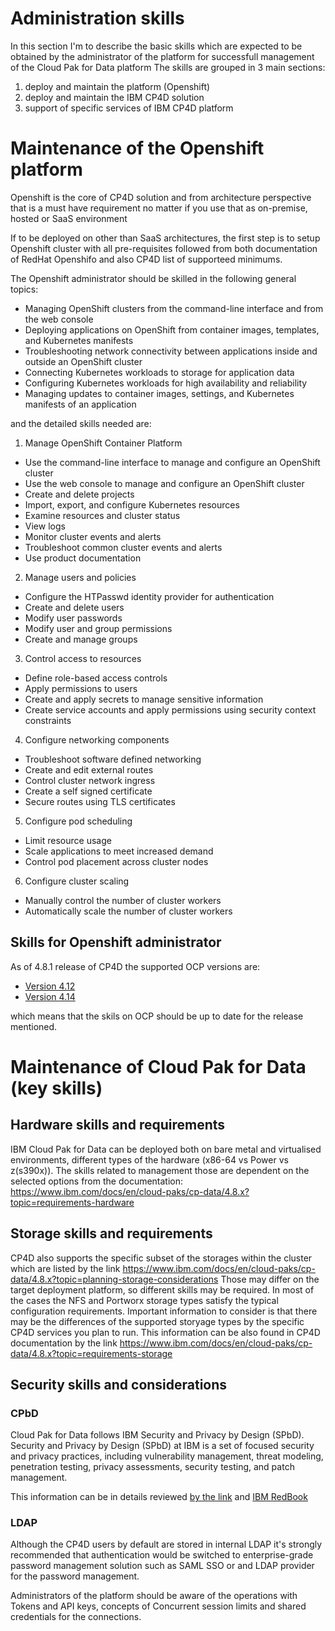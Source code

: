 # Administration skills

In this section I'm to describe the basic skills which are expected to be obtained by the administrator of the platform for successfull management of the Cloud Pak for Data platform
The skills are grouped in 3 main sections:

1. deploy and maintain the platform (Openshift)
2. deploy and maintain the IBM CP4D solution
3. support of specific services of IBM CP4D platform

# Maintenance of the Openshift platform

Openshift is the core of CP4D solution and from architecture perspective that is a must have requirement no matter if you use that as on-premise, hosted or SaaS environment

If to be deployed on other than SaaS architectures, the first step is to setup Openshift cluster with all pre-requisites followed from both documentation of RedHat Openshifo and also CP4D list of supporteed minimums.

The Openshift administrator should be skilled in the following general topics:

- Managing OpenShift clusters from the command-line interface and from the web console
- Deploying applications on OpenShift from container images, templates, and Kubernetes manifests
- Troubleshooting network connectivity between applications inside and outside an OpenShift cluster
- Connecting Kubernetes workloads to storage for application data
- Configuring Kubernetes workloads for high availability and reliability
- Managing updates to container images, settings, and Kubernetes manifests of an application

and the detailed skills needed are:

1. Manage OpenShift Container Platform

- Use the command-line interface to manage and configure an OpenShift cluster
- Use the web console to manage and configure an OpenShift cluster
- Create and delete projects
- Import, export, and configure Kubernetes resources
- Examine resources and cluster status
- View logs
- Monitor cluster events and alerts
- Troubleshoot common cluster events and alerts
- Use product documentation

2. Manage users and policies

- Configure the HTPasswd identity provider for authentication
- Create and delete users
- Modify user passwords
- Modify user and group permissions
- Create and manage groups

3.  Control access to resources

- Define role-based access controls
- Apply permissions to users
- Create and apply secrets to manage sensitive information
- Create service accounts and apply permissions using security context constraints

4. Configure networking components

- Troubleshoot software defined networking
- Create and edit external routes
- Control cluster network ingress
- Create a self signed certificate
- Secure routes using TLS certificates

5.  Configure pod scheduling

- Limit resource usage
- Scale applications to meet increased demand
- Control pod placement across cluster nodes

6. Configure cluster scaling

- Manually control the number of cluster workers
- Automatically scale the number of cluster workers

## Skills for Openshift administrator

As of 4.8.1 release of CP4D the supported OCP versions are:

- [Version 4.12](https://docs.openshift.com/container-platform/4.12/welcome/index.html)
- [Version 4.14](https://docs.openshift.com/container-platform/4.14/welcome/index.html)

which means that the skils on OCP should be up to date for the release mentioned.

# Maintenance of Cloud Pak for Data (key skills)

## Hardware skills and requirements

IBM Cloud Pak for Data can be deployed both on bare metal and virtualised environments, different types of the hardware (x86-64 vs Power vs z(s390x)). The skills related to management those are dependent on the selected options from the documentation:
https://www.ibm.com/docs/en/cloud-paks/cp-data/4.8.x?topic=requirements-hardware

## Storage skills and requirements

CP4D also supports the specific subset of the storages within the cluster which are listed by the link https://www.ibm.com/docs/en/cloud-paks/cp-data/4.8.x?topic=planning-storage-considerations
Those may differ on the target deployment platform, so different skills may be required. In most of the cases the NFS and Portworx storage types satisfy the typical configuration requirements.
Important information to consider is that there may be the differences of the supported storyage types by the specific CP4D services you plan to run. This information can be also found in CP4D documentation by the link https://www.ibm.com/docs/en/cloud-paks/cp-data/4.8.x?topic=requirements-storage

## Security skills and considerations

### CPbD

Cloud Pak for Data follows IBM Security and Privacy by Design (SPbD). Security and Privacy by Design (SPbD) at IBM is a set of focused security and privacy practices, including vulnerability management, threat modeling, penetration testing, privacy assessments, security testing, and patch management.

This information can be in details reviewed [by the link](https://www.ibm.com/support/pages/ibm-security-and-privacy-design)
and [IBM RedBook](https://www.redbooks.ibm.com/redpapers/pdfs/redp4641.pdf)

### LDAP

Although the CP4D users by default are stored in internal LDAP it's strongly recommended that authentication would be switched to enterprise-grade password management solution such as SAML SSO or and LDAP provider for the password management.

Administrators of the platform should be aware of the operations with Tokens and API keys, concepts of Concurrent session limits and shared credentials for the connections.
